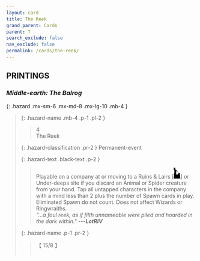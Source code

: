 ```yaml
---
layout: card
title: The Reek
grand_parent: Cards
parent: T
search_exclude: false
nav_exclude: false
permalink: /cards/the-reek/
---
```


## PRINTINGS


### _Middle-earth: The Balrog_

{: .hazard .mx-sm-6 .mx-md-8 .mx-lg-10 .mb-4 }
> {: .hazard-name .mb-4 .p-1 .pl-2 }
> > <div class="hazard-mp">4</div>
> > <div class="card-name">The Reek</div>
>
> {: .hazard-classification .pr-2 }
> Permanent-event
>
> {: .hazard-text .black-text .p-2 }
> > Playable on a company at or moving to a Ruins & Lairs \[![](/assets/images/ruinlair.svg)] or Under-deeps site if you discard an Animal or Spider creature from your hand. Tap all untapped characters in the company with a mind less than 2 plus the number of Spawn cards in play. Eliminated Spawn do not count. Does not affect Wizards or Ringwraiths.   <br>_“...a foul reek, as if filth unnameable were piled and hoarded in the dark within."_ ***---&#65279;LotRIV*** 
>
> {: .hazard-name .p-1 .pr-2 }
> > <div class="card-shield">【 15/8 】</div>
> > <div class="card-corruption">&nbsp;</div>
